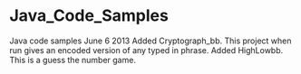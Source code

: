 Java_Code_Samples
=================

Java code samples
June 6 2013
Added Cryptograph_bb. This project when run gives an encoded version of any typed in phrase. 
Added HighLowbb. This is a guess the number game.
